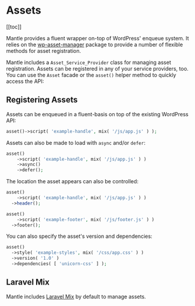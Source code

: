 # Assets

[[toc]]

Mantle provides a fluent wrapper on-top of WordPress' enqueue system. It relies
on the [wp-asset-manager](https://github.com/alleyinteractive/wp-asset-manager)
package to provide a number of flexible methods for asset registration.

Mantle includes a `Asset_Service_Provider` class for managing asset
registration. Assets can be registered in any of your service providers, too.
You can use the `Asset` facade or the `asset()` helper method to quickly access
the API:

## Registering Assets

Assets can be enqueued in a fluent-basis on top of the existing WordPress API:

```php
asset()->script( 'example-handle', mix( '/js/app.js' ) );
```

Assets can also be made to load with `async` and/or `defer`:

```php
asset()
	->script( 'example-handle', mix( '/js/app.js' ) )
	->async()
	->defer();
```

The location the asset appears can also be controlled:

```php
asset()
	->script( 'example-handle', mix( '/js/app.js' ) )
  ->header();

asset()
	->script( 'example-footer', mix( '/js/footer.js' ) )
  ->footer();
```

You can also specify the asset's version and dependencies:

```php
asset()
  ->style( 'example-styles', mix( '/css/app.css' ) )
  ->version( '1.0' )
  ->dependencies( [ 'unicorn-css' ] );
```

## Laravel Mix

Mantle includes [Laravel Mix](https://laravel.com/docs/8.x/mix) by default to manage assets.
